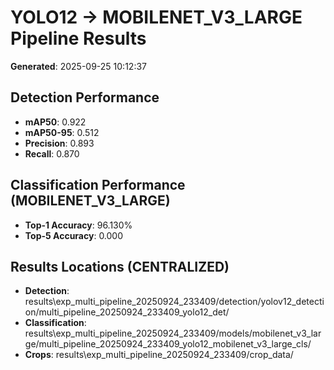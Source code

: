 # YOLO12 -> MOBILENET_V3_LARGE Pipeline Results

**Generated**: 2025-09-25 10:12:37

## Detection Performance
- **mAP50**: 0.922
- **mAP50-95**: 0.512
- **Precision**: 0.893
- **Recall**: 0.870

## Classification Performance (MOBILENET_V3_LARGE)
- **Top-1 Accuracy**: 96.130%
- **Top-5 Accuracy**: 0.000

## Results Locations (CENTRALIZED)
- **Detection**: results\exp_multi_pipeline_20250924_233409/detection/yolov12_detection/multi_pipeline_20250924_233409_yolo12_det/
- **Classification**: results\exp_multi_pipeline_20250924_233409/models/mobilenet_v3_large/multi_pipeline_20250924_233409_yolo12_mobilenet_v3_large_cls/
- **Crops**: results\exp_multi_pipeline_20250924_233409/crop_data/
